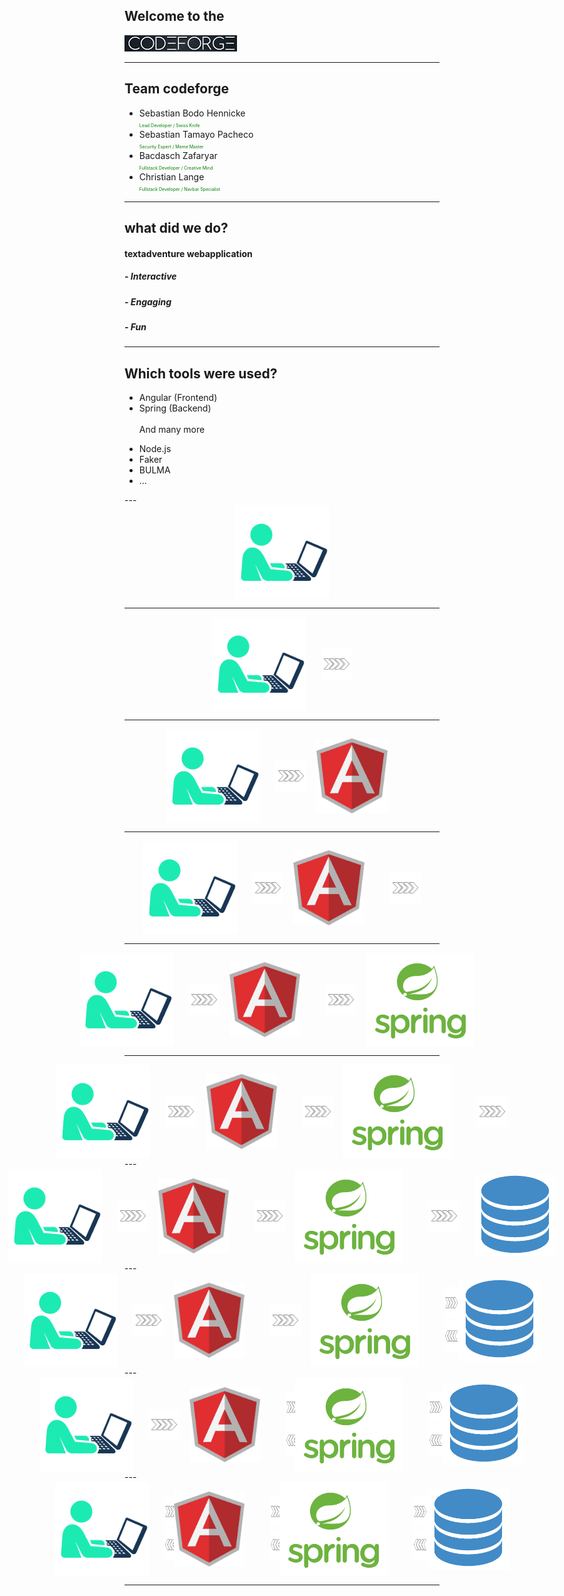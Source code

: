 ## Welcome to the

![codeforge_logo.png](codeforge_logo.png)

---

## Team codeforge

- Sebastian Bodo Hennicke<br>
  <span style="font-size:0.5em; color:green">Lead Developer / Swiss Knife</span>
- Sebastian Tamayo Pacheco
  <br>
  <span style="font-size:0.5em; color:green">Security Expert / Meme Master</span>
- Bacdasch Zafaryar
  <br>
  <span style="font-size:0.5em; color:green">Fullstack Developer / Creative Mind</span>
- Christian Lange
  <br>
  <span style="font-size:0.5em; color:green">Fullstack Developer / Navbar Specialist</span>

---

## what did we do?

#### textadventure webapplication

##### - Interactive

##### - Engaging

##### - Fun

---

## Which tools were used?

- Angular (Frontend)
- Spring (Backend)<br><br>
  And many more

<ul>
<li> Node.js</li>
<li> Faker</li>
<li> BULMA</li>
<li> ...</li></ul>
---

<section data-auto-animate>
  <div style="display:flex; align-items:center;justify-content: center;">
     <img src="user.png" style="height:150px;">
  </div>
</section>

---

<section data-auto-animate>
  <div style="display:flex; align-items:center;justify-content: center;">
    <img src="user.png" style="height:150px;">
    <img src="white-arrow-png-transparent-10.png" style="height:50px; margin-left: 1.5rem ">
  </div>
</section>

---

<section data-auto-animate>
  <div style="display:flex; align-items:center;justify-content: center;">
   <img src="user.png" style="height:150px;">
    <img src="white-arrow-png-transparent-10.png" style="height:50px; margin-left: 1.5rem ">
    <img src="angular.png" style="height:120px; margin: 0 1rem;">
  </div>
</section>

---

<section data-auto-animate>
  <div style="display:flex; align-items:center;justify-content: center;">
     <img src="user.png" style="height:150px;">
    <img src="white-arrow-png-transparent-10.png" style="height:50px; margin-left: 1.5rem ">
    <img src="angular.png" style="height:120px; margin: 0 1rem;">
    <img src="white-arrow-png-transparent-10.png" style="height:50px; margin-left: 1.5rem ">
  </div>
</section>

---

<section data-auto-animate>
  <div style="display:flex; align-items:center;justify-content: center;">
  <img src="user.png" style="height:150px;">
    <img src="white-arrow-png-transparent-10.png" style="height:50px; margin-left: 1.5rem ">
    <img src="angular.png" style="height:120px; margin: 0 1rem;">
    <img src="white-arrow-png-transparent-10.png" style="height:50px; margin-left: 1.5rem ">
    <img src="spring.png" style="height:150px; margin: 0 1rem;">
  </div>
</section>

---

<section data-auto-animate>
  <div style="display:flex; align-items:center;justify-content: center;">
 <img src="user.png" style="height:150px;">
    <img src="white-arrow-png-transparent-10.png" style="height:50px; margin-left: 1.5rem ">
    <img src="angular.png" style="height:120px; margin: 0 1rem;">
    <img src="white-arrow-png-transparent-10.png" style="height:50px; margin-left: 1.5rem ">
    <img src="spring.png" style="height:150px; margin: 0 1rem;">
    <img src="white-arrow-png-transparent-10.png" style="height:50px; margin-left: 1.5rem ">
  </div>
</section>
---
<section data-auto-animate>
  <div style="display:flex; align-items:center;justify-content: center;">
    <img src="user.png" style="height:150px;">
    <img src="white-arrow-png-transparent-10.png" style="height:50px; margin-left: 1.5rem ">
    <img src="angular.png" style="height:120px; margin: 0 1rem;">
    <img src="white-arrow-png-transparent-10.png" style="height:50px; margin-left: 1.5rem ">
    <img src="spring.png" style="height:150px; margin: 0 1rem;">
    <img src="white-arrow-png-transparent-10.png" style="height:50px; margin-left: 1.5rem ">
    <img src="db.png" style="height:130px; margin-left: 1.5rem ">
  </div>
</section>
---
<section data-auto-animate>
  <div style="display:flex; align-items:center;justify-content: center;">
    <img src="user.png" style="height:150px;">
    <img src="white-arrow-png-transparent-10.png" style="height:50px; margin-left: 1.5rem ">
    <img src="angular.png" style="height:120px; margin: 0 1rem;">
    <img src="white-arrow-png-transparent-10.png" style="height:50px; margin-left: 1.5rem ">
    <img src="spring.png" style="height:150px; margin: 0 1rem;">
<div>
    <img src="white-arrow-png-transparent-10.png" style="height:50px; margin-left: 1.5rem ">
<br>
<img src="white-arrow-left.png" style="height:50px; margin-left: 1.5rem ;"><br>

</div>
    <img src="db.png" style="height:130px; margin-left: 1.5rem ">
  </div>
</section>
---
<section data-auto-animate>
  <div style="display:flex; align-items:center;justify-content: center;">
    <img src="user.png" style="height:150px;">
    <img src="white-arrow-png-transparent-10.png" style="height:50px; margin-left: 1.5rem ">
    <img src="angular.png" style="height:120px; margin: 0 1rem;">
<div>
    <img src="white-arrow-png-transparent-10.png" style="height:50px; margin-left: 1.5rem ">
<br>
<img src="white-arrow-left.png" style="height:50px; margin-left: 1.5rem ;"><br>

</div>    <img src="spring.png" style="height:150px; margin: 0 1rem;">
<div>
    <img src="white-arrow-png-transparent-10.png" style="height:50px; margin-left: 1.5rem ">
<br>
<img src="white-arrow-left.png" style="height:50px; margin-left: 1.5rem ;"><br>


</div>
    <img src="db.png" style="height:130px; margin-left: 1.5rem ">
  </div>
</section>
---
<section data-auto-animate>
  <div style="display:flex; align-items:center;justify-content: center;">
    <img src="user.png" style="height:150px;">
<div>
    <img src="white-arrow-png-transparent-10.png" style="height:50px; margin-left: 1.5rem ">
<br>
<img src="white-arrow-left.png" style="height:50px; margin-left: 1.5rem ;"><br>

</div>     <img src="angular.png" style="height:120px; margin: 0 1rem;">
<div>
    <img src="white-arrow-png-transparent-10.png" style="height:50px; margin-left: 1.5rem ">
<br>
<img src="white-arrow-left.png" style="height:50px; margin-left: 1.5rem ;"><br>

</div>    <img src="spring.png" style="height:150px; margin: 0 1rem;">
<div>
    <img src="white-arrow-png-transparent-10.png" style="height:50px; margin-left: 1.5rem ">
<br>
<img src="white-arrow-left.png" style="height:50px; margin-left: 1.5rem ;"><br>

</div>
    <img src="db.png" style="height:130px; margin-left: 1.5rem ">
  </div>
</section>

---



